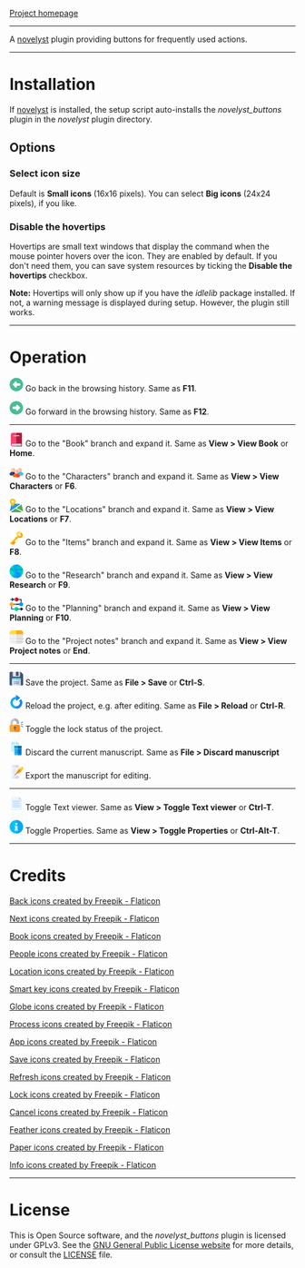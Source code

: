 [Project homepage](https://peter88213.github.io/novelyst_buttons)

--- 

A [novelyst](https://peter88213.github.io/novelyst/) plugin providing buttons for frequently used actions. 

---

# Installation

If [novelyst](https://peter88213.github.io/novelyst/) is installed, the setup script auto-installs the *novelyst_buttons* plugin in the *novelyst* plugin directory.

## Options

### Select icon size

Default is **Small icons** (16x16 pixels). You can select **Big icons** (24x24 pixels), if you like. 

### Disable the hovertips

Hovertips are small text windows that display the command when the mouse pointer hovers over the icon. 
They are enabled by default. If you don't need them, you can save system resources by ticking the 
**Disable the hovertips** checkbox.

**Note:** Hovertips will only show up if you have the *idlelib* package installed. If not, a warning 
message is displayed during setup. However, the plugin still works.

---

# Operation

![Go back](icons/24/previous.png) Go back in the browsing history. Same as **F11**.

![Go forward](icons/24/next.png) Go forward in the browsing history. Same as **F12**.

---

![View Book](icons/24/book.png) Go to the "Book" branch and expand it. Same as **View > View Book** or **Home**.

![View Characters](icons/24/group.png) Go to the "Characters" branch and expand it. Same as **View > View Characters** or **F6**.

![View Locations](icons/24/map.png) Go to the "Locations" branch and expand it. Same as **View > View Locations** or **F7**.

![View Items](icons/24/key.png) Go to the "Items" branch and expand it. Same as **View > View Items** or **F8**.

![View Research](icons/24/earth.png) Go to the "Research" branch and expand it. Same as **View > View Research** or **F9**.

![View Planning](icons/24/process.png) Go to the "Planning" branch and expand it. Same as **View > View Planning** or **F10**.

![View Project notes](icons/24/notes.png) Go to the "Project notes" branch and expand it. Same as **View > View Project notes** or **End**.

---

![Save](icons/24/diskette.png) Save the project. Same as **File > Save** or **Ctrl-S**.

![Reload](icons/24/refresh.png) Reload the project, e.g. after editing. Same as **File > Reload** or **Ctrl-R**.

![Lock/Unlock](icons/24/padlock.png) Toggle the lock status of the project.

![Discard manuscript](icons/24/trash.png) Discard the current manuscript. Same as **File > Discard manuscript**

![Export manuscript](icons/24/manuscript.png) Export the manuscript for editing.

---

![Toggle Text viewer](icons/24/file.png) Toggle Text viewer. Same as **View > Toggle Text viewer** or **Ctrl-T**.

![Toggle Properties](icons/24/info.png) Toggle Properties. Same as **View > Toggle Properties** or **Ctrl-Alt-T**.

---

# Credits

[Back icons created by Freepik - Flaticon](https://www.flaticon.com/free-icons/back)

[Next icons created by Freepik - Flaticon](https://www.flaticon.com/free-icons/next)

[Book icons created by Freepik - Flaticon](https://www.flaticon.com/free-icons/book)

[People icons created by Freepik - Flaticon](https://www.flaticon.com/free-icons/people)

[Location icons created by Freepik - Flaticon](https://www.flaticon.com/free-icons/location)

[Smart key icons created by Freepik - Flaticon](https://www.flaticon.com/free-icons/smart-key)

[Globe icons created by Freepik - Flaticon](https://www.flaticon.com/free-icons/globe)

[Process icons created by Freepik - Flaticon](https://www.flaticon.com/free-icons/process)

[App icons created by Freepik - Flaticon](https://www.flaticon.com/free-icons/app)

[Save icons created by Freepik - Flaticon](https://www.flaticon.com/free-icons/save)

[Refresh icons created by Freepik - Flaticon](https://www.flaticon.com/free-icons/refresh)

[Lock icons created by Freepik - Flaticon](https://www.flaticon.com/free-icons/lock)

[Cancel icons created by Freepik - Flaticon](https://www.flaticon.com/free-icons/cancel)

[Feather icons created by Freepik - Flaticon](https://www.flaticon.com/free-icons/feather)

[Paper icons created by Freepik - Flaticon](https://www.flaticon.com/free-icons/paper)

[Info icons created by Freepik - Flaticon](https://www.flaticon.com/free-icons/info)


---

# License

This is Open Source software, and the *novelyst_buttons* plugin is licensed under GPLv3. See the
[GNU General Public License website](https://www.gnu.org/licenses/gpl-3.0.en.html) for more
details, or consult the [LICENSE](https://github.com/peter88213/novelyst_buttons/blob/main/LICENSE) file.
